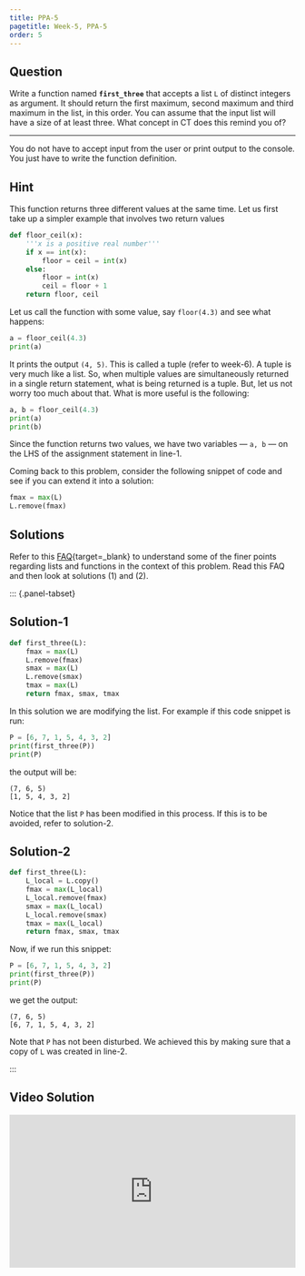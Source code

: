 ```yaml
---
title: PPA-5
pagetitle: Week-5, PPA-5
order: 5
---
```


## Question

Write a function named **`first_three`** that accepts a list `L` of distinct integers as argument. It should return the first maximum, second maximum and third maximum in the list, in this order. You can assume that the input list will have a size of at least three. What concept in CT does this remind you of?

<hr>

You do not have to accept input from the user or print output to the console. You just have to write the function definition.

## Hint

This function returns three different values at the same time. Let us first take up a simpler example that involves two return values

```python
def floor_ceil(x):
    '''x is a positive real number'''
    if x == int(x):
        floor = ceil = int(x)
    else:
        floor = int(x)
        ceil = floor + 1
    return floor, ceil
```

Let us call the function with some value, say `floor(4.3)` and see what happens:

```python
a = floor_ceil(4.3)
print(a)
```

It prints the output `(4, 5)`. This is called a tuple (refer to week-6). A tuple is very much like a list. So, when multiple values are simultaneously returned in a single return statement, what is being returned is a tuple. But, let us not worry too much about that. What is more useful is the following:

```python
a, b = floor_ceil(4.3)
print(a)
print(b)
```

Since the function returns two values, we have two variables — `a, b` — on the LHS of the assignment statement in line-1. 

Coming back to this problem, consider the following snippet of code and see if you can extend it into a solution:

```python
fmax = max(L)
L.remove(fmax)
```

## Solutions

Refer to this [FAQ](https://docs.python.org/3/faq/programming.html#why-did-changing-list-y-also-change-list-x){target=_blank} to understand some of the finer points regarding lists and functions in the context of this problem. Read this FAQ and then look at solutions (1) and (2).

::: {.panel-tabset}

## Solution-1

```python
def first_three(L):
    fmax = max(L)
    L.remove(fmax)
    smax = max(L)
    L.remove(smax)
    tmax = max(L)
    return fmax, smax, tmax
```

In this solution we are modifying the list. For example if this code snippet is run:

```python
P = [6, 7, 1, 5, 4, 3, 2]
print(first_three(P))
print(P)
```

the output will be:

```
(7, 6, 5)
[1, 5, 4, 3, 2]
```

Notice that the list `P` has been modified in this process. If this is to be avoided, refer to solution-2.

## Solution-2

```python
def first_three(L):
    L_local = L.copy()
    fmax = max(L_local)
    L_local.remove(fmax)
    smax = max(L_local)
    L_local.remove(smax)
    tmax = max(L_local)
    return fmax, smax, tmax
```

Now, if we run this snippet:

```python
P = [6, 7, 1, 5, 4, 3, 2]
print(first_three(P))
print(P)
```

we get the output:

```
(7, 6, 5)
[6, 7, 1, 5, 4, 3, 2]
```

Note that `P` has not been disturbed. We achieved this by making sure that a copy of `L` was created in line-2.

:::

## Video Solution

<div style="position: relative; padding-bottom: 53.43750000000001%; height: 0;"><iframe src="https://www.loom.com/embed/59d1ae5341664dd8a0014e3a1cd3053e?sid=26fcca95-10c7-4e7d-b05f-e456514cfa17" frameborder="0" webkitallowfullscreen mozallowfullscreen allowfullscreen style="position: absolute; top: 0; left: 0; width: 100%; height: 100%;"></iframe></div>
